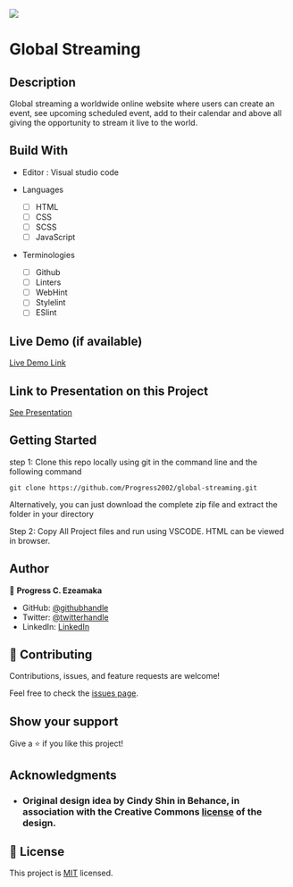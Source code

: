 ![](https://img.shields.io/badge/Microverse-blueviolet)

# Global Streaming

## Description

Global streaming a worldwide online website where users can create an event, see upcoming scheduled event, add to their calendar and above all giving the opportunity to stream it live to the world.


## Build With

- Editor : Visual studio code

- Languages

  - [ ] HTML
  - [ ] CSS
  - [ ] SCSS
  - [ ] JavaScript

- Terminologies
  - [ ] Github
  - [ ] Linters
  - [ ] WebHint
  - [ ] Stylelint
  - [ ] ESlint

## Live Demo (if available)

[Live Demo Link](https://progress2002.github.io/global-streaming/)

## Link to Presentation on this Project

[See Presentation](https://www.loom.com/share/1413f8ab49124a10b35b08bddd4463b3)


## Getting Started

step 1:
Clone this repo locally using git in the command line and the following command

```
git clone https://github.com/Progress2002/global-streaming.git
```

Alternatively, you can just download the complete zip file and extract the folder in your directory

Step 2:
Copy All Project files and run using VSCODE. HTML can be viewed in browser.



## Author

👤 **Progress C. Ezeamaka**

- GitHub: [@githubhandle](https://github.com/Progress2002)
- Twitter: [@twitterhandle](https://twitter.com/Progress_2002)
- LinkedIn: [LinkedIn](https://www.linkedin.com/in/progress-ezeamaka-27b114247)

## 🤝 Contributing

Contributions, issues, and feature requests are welcome!

Feel free to check the [issues page](https://github.com/Progress2002/global-streaming/issues).

## Show your support

Give a ⭐️ if you like this project!

## Acknowledgments

- ### Original design idea by **Cindy Shin in Behance**, in association with the Creative Commons [license](./CC.md) of the design.

## 📝 License

This project is [MIT](LICENSE.md) licensed.

